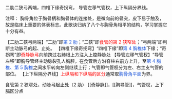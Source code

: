 二肋二狭弓两端，四椎下缘奇拐弯，
导管左移气管权，上下纵隔分界线。

注释：
胸骨角位于胸骨柄和胸骨体的连接处，是微向前的骨突，皮下易于触及，故是临床上重要的体表标志。此歌诀归纳了八个与胸骨角相平的结构，学习掌握它十分有益。

【二肋二狭弓两端】“二肋”即<font color="#245bdb">第 2 肋</font>；“二狭”即<font color="#ff0000">食管的第 2 狭窄处</font>；“弓两端”即判断主动脉弓的起、止处。
【四椎下缘奇拐弯】“四椎下缘”即<font color="#245bdb">第 4 胸椎体</font>下缘；“奇拐弯”即<font color="#ff0000">奇静脉弓</font>向前跨过右肺根上方注入上腔静脉处
【导管左移气管杈】“导管左移”即胸导管经主动脉裂孔人胸腔，在食管后方沿脊柱右前方上升，至<font color="#245bdb">第 4 胸椎、第 5 胸椎</font>之间水平转向左侧继续上行；气管即气管杈分为左、右主支气管的部位。
【上下纵隔分界线】<font color="#ff0000">上纵隔和下纵隔的区分</font>通常取<font color="#245bdb">胸骨角平面</font>为界。

食管第 2 狭窄处，动脉弓起止处（2 肋）
[[奇静脉]]，[[胸导管]]，气管杈，上下膈区分点

